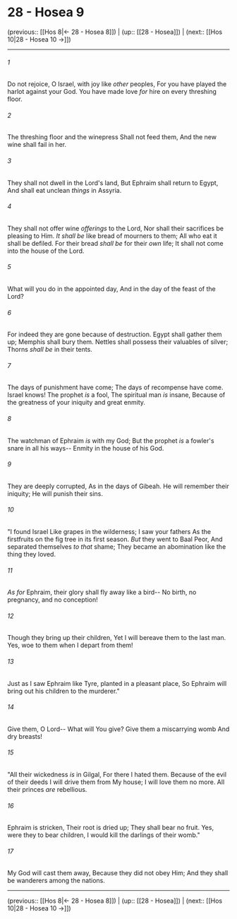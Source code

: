 # 28 - Hosea 9

(previous:: [[Hos 8|← 28 - Hosea 8]]) | (up:: [[28 - Hosea]]) | (next:: [[Hos 10|28 - Hosea 10 →]])

***


###### 1 
Do not rejoice, O Israel, with joy like _other_ peoples, For you have played the harlot against your God. You have made love _for_ hire on every threshing floor. 

###### 2 
The threshing floor and the winepress Shall not feed them, And the new wine shall fail in her. 

###### 3 
They shall not dwell in the Lord's land, But Ephraim shall return to Egypt, And shall eat unclean _things_ in Assyria. 

###### 4 
They shall not offer wine _offerings_ to the Lord, Nor shall their sacrifices be pleasing to Him. _It shall be_ like bread of mourners to them; All who eat it shall be defiled. For their bread _shall be_ for their _own_ life; It shall not come into the house of the Lord. 

###### 5 
What will you do in the appointed day, And in the day of the feast of the Lord? 

###### 6 
For indeed they are gone because of destruction. Egypt shall gather them up; Memphis shall bury them. Nettles shall possess their valuables of silver; Thorns _shall be_ in their tents. 

###### 7 
The days of punishment have come; The days of recompense have come. Israel knows! The prophet _is_ a fool, The spiritual man _is_ insane, Because of the greatness of your iniquity and great enmity. 

###### 8 
The watchman of Ephraim _is_ with my God; But the prophet _is_ a fowler's snare in all his ways-- Enmity in the house of his God. 

###### 9 
They are deeply corrupted, As in the days of Gibeah. He will remember their iniquity; He will punish their sins. 

###### 10 
"I found Israel Like grapes in the wilderness; I saw your fathers As the firstfruits on the fig tree in its first season. _But_ they went to Baal Peor, And separated themselves _to that_ shame; They became an abomination like the thing they loved. 

###### 11 
_As for_ Ephraim, their glory shall fly away like a bird-- No birth, no pregnancy, and no conception! 

###### 12 
Though they bring up their children, Yet I will bereave them to the last man. Yes, woe to them when I depart from them! 

###### 13 
Just as I saw Ephraim like Tyre, planted in a pleasant place, So Ephraim will bring out his children to the murderer." 

###### 14 
Give them, O Lord-- What will You give? Give them a miscarrying womb And dry breasts! 

###### 15 
"All their wickedness _is_ in Gilgal, For there I hated them. Because of the evil of their deeds I will drive them from My house; I will love them no more. All their princes _are_ rebellious. 

###### 16 
Ephraim is stricken, Their root is dried up; They shall bear no fruit. Yes, were they to bear children, I would kill the darlings of their womb." 

###### 17 
My God will cast them away, Because they did not obey Him; And they shall be wanderers among the nations.

***

(previous:: [[Hos 8|← 28 - Hosea 8]]) | (up:: [[28 - Hosea]]) | (next:: [[Hos 10|28 - Hosea 10 →]])
